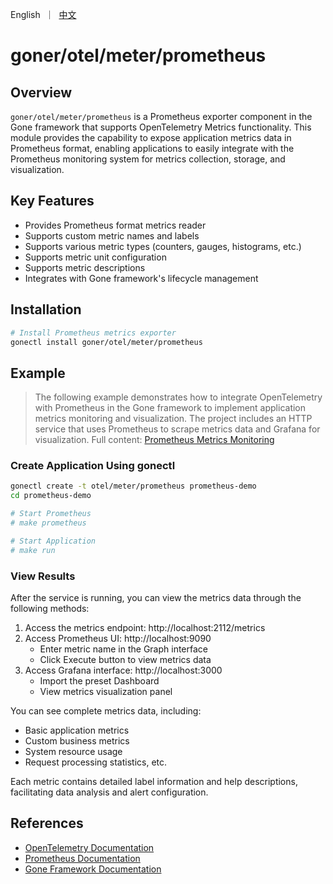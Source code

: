 <p>
    English&nbsp ｜&nbsp <a href="README_CN.md">中文</a>
</p>

# goner/otel/meter/prometheus

## Overview

`goner/otel/meter/prometheus` is a Prometheus exporter component in the Gone framework that supports OpenTelemetry Metrics functionality. This module provides the capability to expose application metrics data in Prometheus format, enabling applications to easily integrate with the Prometheus monitoring system for metrics collection, storage, and visualization.

## Key Features

- Provides Prometheus format metrics reader
- Supports custom metric names and labels
- Supports various metric types (counters, gauges, histograms, etc.)
- Supports metric unit configuration
- Supports metric descriptions
- Integrates with Gone framework's lifecycle management

## Installation

```bash
# Install Prometheus metrics exporter
gonectl install goner/otel/meter/prometheus
```

## Example
> The following example demonstrates how to integrate OpenTelemetry with Prometheus in the Gone framework to implement application metrics monitoring and visualization. The project includes an HTTP service that uses Prometheus to scrape metrics data and Grafana for visualization.
> Full content: [Prometheus Metrics Monitoring](../../../examples/otel/meter/prometheus)

### Create Application Using gonectl
```bash
gonectl create -t otel/meter/prometheus prometheus-demo
cd prometheus-demo

# Start Prometheus
# make prometheus

# Start Application
# make run
```

### View Results

After the service is running, you can view the metrics data through the following methods:

1. Access the metrics endpoint: http://localhost:2112/metrics
2. Access Prometheus UI: http://localhost:9090
   - Enter metric name in the Graph interface
   - Click Execute button to view metrics data
3. Access Grafana interface: http://localhost:3000
   - Import the preset Dashboard
   - View metrics visualization panel

You can see complete metrics data, including:
- Basic application metrics
- Custom business metrics
- System resource usage
- Request processing statistics, etc.

Each metric contains detailed label information and help descriptions, facilitating data analysis and alert configuration.

## References

- [OpenTelemetry Documentation](https://opentelemetry.io/docs/)
- [Prometheus Documentation](https://prometheus.io/docs/)
- [Gone Framework Documentation](https://github.com/gone-io/gone)